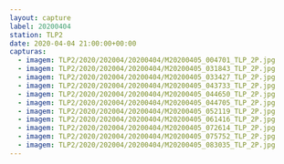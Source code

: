 ```yaml
---
layout: capture
label: 20200404
station: TLP2
date: 2020-04-04 21:00:00+00:00
capturas:
  - imagem: TLP2/2020/202004/20200404/M20200405_004701_TLP_2P.jpg
  - imagem: TLP2/2020/202004/20200404/M20200405_031843_TLP_2P.jpg
  - imagem: TLP2/2020/202004/20200404/M20200405_033427_TLP_2P.jpg
  - imagem: TLP2/2020/202004/20200404/M20200405_043733_TLP_2P.jpg
  - imagem: TLP2/2020/202004/20200404/M20200405_044650_TLP_2P.jpg
  - imagem: TLP2/2020/202004/20200404/M20200405_044705_TLP_2P.jpg
  - imagem: TLP2/2020/202004/20200404/M20200405_052119_TLP_2P.jpg
  - imagem: TLP2/2020/202004/20200404/M20200405_061416_TLP_2P.jpg
  - imagem: TLP2/2020/202004/20200404/M20200405_072614_TLP_2P.jpg
  - imagem: TLP2/2020/202004/20200404/M20200405_075752_TLP_2P.jpg
  - imagem: TLP2/2020/202004/20200404/M20200405_083035_TLP_2P.jpg
---
```

